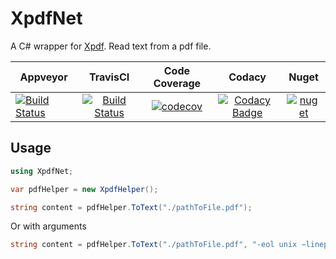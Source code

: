 # XpdfNet
A C# wrapper for [Xpdf](https://www.xpdfreader.com/ "Xpdf"). Read text from a pdf file.

Appveyor | TravisCI | Code Coverage| Codacy | Nuget |
-------- | :------------: | :------------: | :------------: | :------------: |
[![Build Status](https://ci.appveyor.com/api/projects/status/50tcsir5rpwmw4w7?svg=true)](https://ci.appveyor.com/project/gqy117/xpdfnet)|[![Build Status](https://travis-ci.org/gqy117/XpdfNet.svg?branch=master)](https://travis-ci.org/gqy117/XpdfNet)|[![codecov](https://codecov.io/gh/gqy117/XpdfNet/branch/master/graph/badge.svg)](https://codecov.io/gh/gqy117/XpdfNet)|[![Codacy Badge](https://api.codacy.com/project/badge/Grade/018a69933f1246fe82c5eb6b78e23ad4)](https://app.codacy.com/app/gqy117/XpdfNet?utm_source=github.com&utm_medium=referral&utm_content=gqy117/XpdfNet&utm_campaign=badger)|[![nuget](https://img.shields.io/nuget/v/XpdfNet.svg)](https://www.nuget.org/packages/XpdfNet)|

Usage
------
```csharp
using XpdfNet;

var pdfHelper = new XpdfHelper();

string content = pdfHelper.ToText("./pathToFile.pdf");
```
Or with arguments
```csharp
string content = pdfHelper.ToText("./pathToFile.pdf", "-eol unix −lineprinter");
```